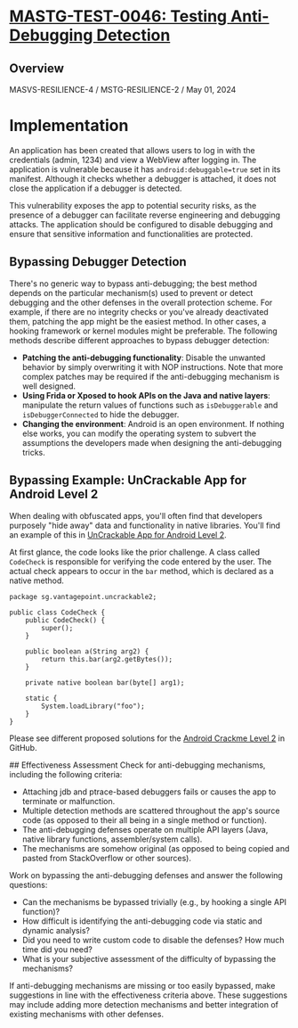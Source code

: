 # [MASTG-TEST-0046: Testing Anti-Debugging Detection](https://mas.owasp.org/MASTG/tests/android/MASVS-RESILIENCE/MASTG-TEST-0046)

## Overview

MASVS-RESILIENCE-4 / MSTG-RESILIENCE-2 / May 01, 2024

# Implementation

An application has been created that allows users to log in with the credentials (admin, 1234) and view a WebView after logging in. The application is vulnerable because it has `android:debuggable=true` set in its manifest. Although it checks whether a debugger is attached, it does not close the application if a debugger is detected.

This vulnerability exposes the app to potential security risks, as the presence of a debugger can facilitate reverse engineering and debugging attacks. The application should be configured to disable debugging and ensure that sensitive information and functionalities are protected.

## Bypassing Debugger Detection

There's no generic way to bypass anti-debugging; the best method depends on the particular mechanism(s) used to prevent or detect debugging and the other defenses in the overall protection scheme. For example, if there are no integrity checks or you've already deactivated them, patching the app might be the easiest method. In other cases, a hooking framework or kernel modules might be preferable. The following methods describe different approaches to bypass debugger detection:

- **Patching the anti-debugging functionality**: Disable the unwanted behavior by simply overwriting it with NOP instructions. Note that more complex patches may be required if the anti-debugging mechanism is well designed.
- **Using Frida or Xposed to hook APIs on the Java and native layers**: manipulate the return values of functions such as `isDebuggerable` and `isDebuggerConnected` to hide the debugger.
- **Changing the environment**: Android is an open environment. If nothing else works, you can modify the operating system to subvert the assumptions the developers made when designing the anti-debugging tricks.

## Bypassing Example: UnCrackable App for Android Level 2

When dealing with obfuscated apps, you'll often find that developers purposely "hide away" data and functionality in native libraries. You'll find an example of this in [UnCrackable App for Android Level 2](https://github.com/OWASP/owasp-mstg/tree/master/Crackmes/Android/Level_02).

At first glance, the code looks like the prior challenge. A class called `CodeCheck` is responsible for verifying the code entered by the user. The actual check appears to occur in the `bar` method, which is declared as a native method.

```
package sg.vantagepoint.uncrackable2;

public class CodeCheck {
    public CodeCheck() {
        super();
    }

    public boolean a(String arg2) {
        return this.bar(arg2.getBytes());
    }

    private native boolean bar(byte[] arg1);

    static {
        System.loadLibrary("foo");
    }
}
```
Please see different proposed solutions for the [Android Crackme Level 2](https://github.com/OWASP/owasp-mastg/tree/master/Crackmes/Android/Level_02) in GitHub.

## Effectiveness Assessment
Check for anti-debugging mechanisms, including the following criteria:

- Attaching jdb and ptrace-based debuggers fails or causes the app to terminate or malfunction.
- Multiple detection methods are scattered throughout the app's source code (as opposed to their all being in a single method or function).
- The anti-debugging defenses operate on multiple API layers (Java, native library functions, assembler/system calls).
- The mechanisms are somehow original (as opposed to being copied and pasted from StackOverflow or other sources).

Work on bypassing the anti-debugging defenses and answer the following questions:

- Can the mechanisms be bypassed trivially (e.g., by hooking a single API function)?
- How difficult is identifying the anti-debugging code via static and dynamic analysis?
- Did you need to write custom code to disable the defenses? How much time did you need?
- What is your subjective assessment of the difficulty of bypassing the mechanisms?

If anti-debugging mechanisms are missing or too easily bypassed, make suggestions in line with the effectiveness criteria above. These suggestions may include adding more detection mechanisms and better integration of existing mechanisms with other defenses.
